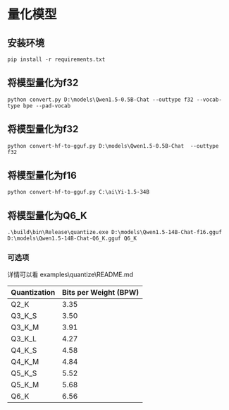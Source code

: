 # 量化模型



## 安装环境
```
pip install -r requirements.txt
```



## 将模型量化为f32

```
python convert.py D:\models\Qwen1.5-0.5B-Chat --outtype f32 --vocab-type bpe --pad-vocab
```

## 将模型量化为f32

```
python convert-hf-to-gguf.py D:\models\Qwen1.5-0.5B-Chat  --outtype f32
```

## 将模型量化为f16

```
python convert-hf-to-gguf.py C:\ai\Yi-1.5-34B
```

## 将模型量化为Q6_K
```
.\build\bin\Release\quantize.exe D:\models\Qwen1.5-14B-Chat-f16.gguf D:\models\Qwen1.5-14B-Chat-Q6_K.gguf Q6_K
```

### 可选项

详情可以看 examples\quantize\README.md

| Quantization | Bits per Weight (BPW) |
|--------------|-----------------------|
| Q2_K         | 3.35                  |
| Q3_K_S       | 3.50                  |
| Q3_K_M       | 3.91                  |
| Q3_K_L       | 4.27                  |
| Q4_K_S       | 4.58                  |
| Q4_K_M       | 4.84                  |
| Q5_K_S       | 5.52                  |
| Q5_K_M       | 5.68                  |
| Q6_K         | 6.56                  |
